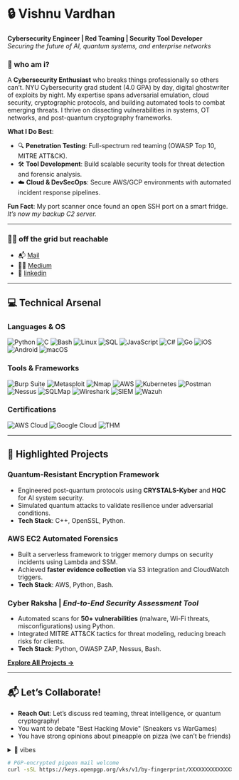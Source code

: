 # 🔒 Vishnu Vardhan
**Cybersecurity Engineer | Red Teaming | Security Tool Developer**  
*Securing the future of AI, quantum systems, and enterprise networks*  

### 🧠 who am i?  
A **Cybersecurity Enthusiast** who breaks things professionally so others can’t. NYU Cybersecurity grad student (4.0 GPA) by day, digital ghostwriter of exploits by night. My expertise spans adversarial emulation, cloud security, cryptographic protocols, and building automated tools to combat emerging threats. I thrive on dissecting vulnerabilities in systems, OT networks, and post-quantum cryptography frameworks.  

**What I Do Best**:
- 🔍 **Penetration Testing**: Full-spectrum red teaming (OWASP Top 10, MITRE ATT&CK).
- 🛠️ **Tool Development**: Build scalable security tools for threat detection and forensic analysis.
- ☁️ **Cloud & DevSecOps**: Secure AWS/GCP environments with automated incident response pipelines.
  
**Fun Fact**: My port scanner once found an open SSH port on a smart fridge. *It’s now my backup C2 server.*

---
### 🕵️‍♂️ off the grid but reachable
- 📬 [Mail](mailto:cvvardhan2002@gmail.com)  
- 🧑‍💻 [Medium](https://github.com/wizz117)  
- 🧠 [linkedin](https://www.linkedin.com/in/vishnu-ciripuram/)

---

## 💻 Technical Arsenal  
### **Languages & OS**  
![Python](https://img.shields.io/badge/-Python-3776AB?logo=python&logoColor=white)
![C](https://img.shields.io/badge/-C-A8B9CC?logo=c&logoColor=black)
![Bash](https://img.shields.io/badge/-Bash-4EAA25?logo=gnu-bash&logoColor=white)
![Linux](https://img.shields.io/badge/-Linux-FCC624?logo=linux&logoColor=black)
![SQL](https://img.shields.io/badge/-SQL-4479A1?logo=postgresql&logoColor=white)
![JavaScript](https://img.shields.io/badge/-JavaScript-F7DF1E?logo=javascript&logoColor=black)
![C#](https://img.shields.io/badge/-C%23-239120?logo=c-sharp&logoColor=white)
![Go](https://img.shields.io/badge/-Go-00ADD8?logo=go&logoColor=white)
![iOS](https://img.shields.io/badge/-iOS-000000?logo=ios&logoColor=white)
![Android](https://img.shields.io/badge/-Android-3DDC84?logo=android&logoColor=black)
![macOS](https://img.shields.io/badge/-macOS-999999?logo=apple&logoColor=white)

### **Tools & Frameworks**  
![Burp Suite](https://img.shields.io/badge/-Burp%20Suite-FF6F61?logo=burpsuite)
![Metasploit](https://img.shields.io/badge/-Metasploit-EA2D2D?logo=metasploit)
![Nmap](https://img.shields.io/badge/-Nmap-000000?logo=nmap)
![AWS](https://img.shields.io/badge/-AWS-232F3E?logo=amazon-aws)
![Kubernetes](https://img.shields.io/badge/-Kubernetes-326CE5?logo=kubernetes)
![Postman](https://img.shields.io/badge/-Postman-FF6C37?logo=postman)
![Nessus](https://img.shields.io/badge/-Nessus-0066CC?logo=tenable)
![SQLMap](https://img.shields.io/badge/-SQLMap-303030)
![Wireshark](https://img.shields.io/badge/-Wireshark-1679A7?logo=wireshark)
![SIEM](https://img.shields.io/badge/-SIEM-4CAF50)
![Wazuh](https://img.shields.io/badge/-Wazuh-6C63FF?logo=wazuh)

### **Certifications**  
![AWS Cloud](https://img.shields.io/badge/AWS-Cloud%20Foundations-FF9900?logo=amazon-aws)
![Google Cloud](https://img.shields.io/badge/Google-Cloud%20Foundations-4285F4?logo=google-cloud)
![THM](https://img.shields.io/badge/TryHackMe-Jr%20Pentester-212C42)

---

## 🚀 Highlighted Projects    

### **Quantum-Resistant Encryption Framework**  
- Engineered post-quantum protocols using **CRYSTALS-Kyber** and **HQC** for AI system security.  
- Simulated quantum attacks to validate resilience under adversarial conditions.  
- **Tech Stack**: C++, OpenSSL, Python.  

### **AWS EC2 Automated Forensics**  
- Built a serverless framework to trigger memory dumps on security incidents using Lambda and SSM.  
- Achieved **faster evidence collection** via S3 integration and CloudWatch triggers.  
- **Tech Stack**: AWS, Python, Bash.

### **Cyber Raksha** | *End-to-End Security Assessment Tool*  
- Automated scans for **50+ vulnerabilities** (malware, Wi-Fi threats, misconfigurations) using Python.  
- Integrated MITRE ATT&CK tactics for threat modeling, reducing breach risks for clients.  
- **Tech Stack**: Python, OWASP ZAP, Nessus, Bash.

[**Explore All Projects →**](https://github.com/wizz117](https://github.com/wizz117?tab=repositories))

---


## 📬 Let’s Collaborate!  
- **Reach Out**: Let’s discuss red teaming, threat intelligence, or quantum cryptography!
- You want to debate "Best Hacking Movie" (Sneakers vs WarGames)
- You have strong opinions about pineapple on pizza (we can’t be friends)
<details>
<summary>🧃 vibes</summary>
black hoodies, linux terminals, exploit-db tabs open, coffee brewing, and logs flying.  
</details>

```bash
# PGP-encrypted pigeon mail welcome
curl -sSL https://keys.openpgp.org/vks/v1/by-fingerprint/XXXXXXXXXXXXXXX | gpg --import
